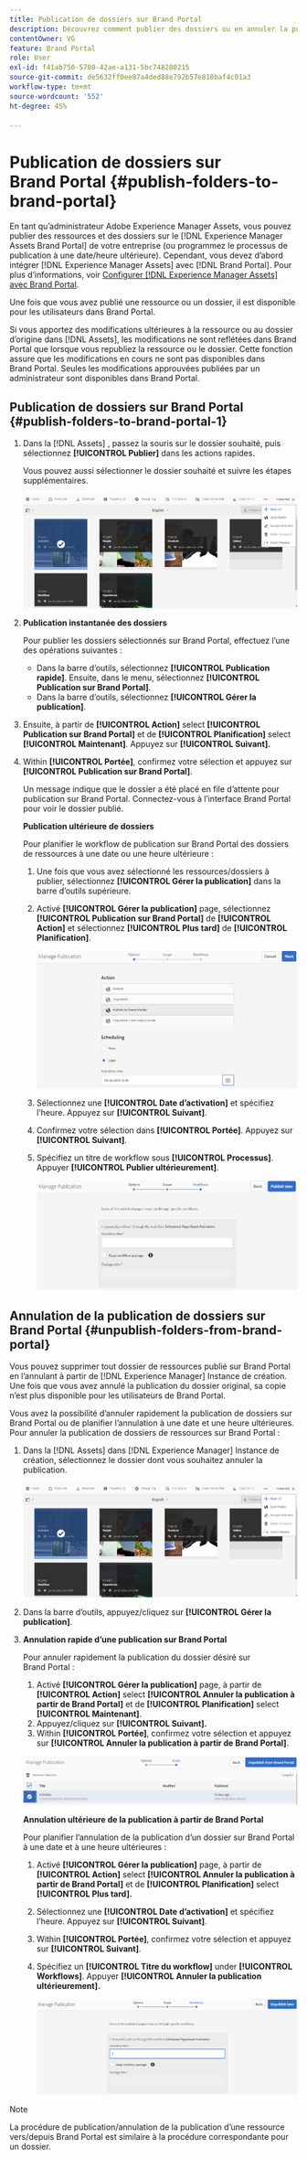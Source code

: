 ```yaml
---
title: Publication de dossiers sur Brand Portal
description: Découvrez comment publier des dossiers ou en annuler la publication sur Brand Portal.
contentOwner: VG
feature: Brand Portal
role: User
exl-id: f41ab750-5780-42ae-a131-5bc748280215
source-git-commit: de5632ff0ee87a4ded88e792b57e818baf4c01a3
workflow-type: tm+mt
source-wordcount: '552'
ht-degree: 45%

---
```


# Publication de dossiers sur Brand Portal {#publish-folders-to-brand-portal}

En tant qu’administrateur Adobe Experience Manager Assets, vous pouvez publier des ressources et des dossiers sur le [!DNL Experience Manager Assets Brand Portal] de votre entreprise (ou programmez le processus de publication à une date/heure ultérieure). Cependant, vous devez d’abord intégrer [!DNL Experience Manager Assets] avec [!DNL Brand Portal]. Pour plus d’informations, voir [Configurer [!DNL Experience Manager Assets] avec Brand Portal](configure-aem-assets-with-brand-portal.md).

Une fois que vous avez publié une ressource ou un dossier, il est disponible pour les utilisateurs dans Brand Portal.

Si vous apportez des modifications ultérieures à la ressource ou au dossier d’origine dans [!DNL Assets], les modifications ne sont reflétées dans Brand Portal que lorsque vous republiez la ressource ou le dossier. Cette fonction assure que les modifications en cours ne sont pas disponibles dans Brand Portal. Seules les modifications approuvées publiées par un administrateur sont disponibles dans Brand Portal.

## Publication de dossiers sur Brand Portal {#publish-folders-to-brand-portal-1}

1. Dans la [!DNL Assets] , passez la souris sur le dossier souhaité, puis sélectionnez **[!UICONTROL Publier]** dans les actions rapides.

   Vous pouvez aussi sélectionner le dossier souhaité et suivre les étapes supplémentaires.

   ![publish2bp](assets/publish2bp.png)

2. **Publication instantanée des dossiers**

   Pour publier les dossiers sélectionnés sur Brand Portal, effectuez l’une des opérations suivantes :

   * Dans la barre d’outils, sélectionnez **[!UICONTROL Publication rapide]**. Ensuite, dans le menu, sélectionnez **[!UICONTROL Publication sur Brand Portal]**.
   * Dans la barre d’outils, sélectionnez **[!UICONTROL Gérer la publication]**.

3. Ensuite, à partir de **[!UICONTROL Action]** select **[!UICONTROL Publication sur Brand Portal]** et de **[!UICONTROL Planification]** select **[!UICONTROL Maintenant]**. Appuyez sur **[!UICONTROL Suivant].**
4. Within **[!UICONTROL Portée]**, confirmez votre sélection et appuyez sur **[!UICONTROL Publication sur Brand Portal]**.

   Un message indique que le dossier a été placé en file d’attente pour publication sur Brand Portal. Connectez-vous à l’interface Brand Portal pour voir le dossier publié.

   **Publication ultérieure de dossiers**

   Pour planifier le workflow de publication sur Brand Portal des dossiers de ressources à une date ou une heure ultérieure :

   1. Une fois que vous avez sélectionné les ressources/dossiers à publier, sélectionnez **[!UICONTROL Gérer la publication]** dans la barre d’outils supérieure.
   2. Activé **[!UICONTROL Gérer la publication]** page, sélectionnez **[!UICONTROL Publication sur Brand Portal]** de **[!UICONTROL Action]** et sélectionnez **[!UICONTROL Plus tard]** de **[!UICONTROL Planification]**.

      ![publishlaterbp](assets/publishlaterbp.png)

   3. Sélectionnez une **[!UICONTROL Date d’activation]** et spécifiez l’heure. Appuyez sur **[!UICONTROL Suivant]**.
   4. Confirmez votre sélection dans **[!UICONTROL Portée]**. Appuyez sur **[!UICONTROL Suivant]**.
   5. Spécifiez un titre de workflow sous **[!UICONTROL Processus]**. Appuyer **[!UICONTROL Publier ultérieurement]**.

      ![manageschedulepub](assets/manageschedulepub.png)

## Annulation de la publication de dossiers sur Brand Portal {#unpublish-folders-from-brand-portal}

Vous pouvez supprimer tout dossier de ressources publié sur Brand Portal en l’annulant à partir de [!DNL Experience Manager] Instance de création. Une fois que vous avez annulé la publication du dossier original, sa copie n’est plus disponible pour les utilisateurs de Brand Portal.

Vous avez la possibilité d’annuler rapidement la publication de dossiers sur Brand Portal ou de planifier l’annulation à une date et une heure ultérieures. Pour annuler la publication de dossiers de ressources sur Brand Portal :

1. Dans la [!DNL Assets] dans [!DNL Experience Manager]  Instance de création, sélectionnez le dossier dont vous souhaitez annuler la publication.

   ![publish2bp-1](assets/publish2bp-1.png)

2. Dans la barre d’outils, appuyez/cliquez sur **[!UICONTROL Gérer la publication]**.

3. **Annulation rapide d’une publication sur Brand Portal**

   Pour annuler rapidement la publication du dossier désiré sur Brand Portal :

   1. Activé **[!UICONTROL Gérer la publication]** page, à partir de **[!UICONTROL Action]** select **[!UICONTROL Annuler la publication à partir de Brand Portal]** et de **[!UICONTROL Planification]** select **[!UICONTROL Maintenant]**.
   2. Appuyez/cliquez sur **[!UICONTROL Suivant].**
   3. Within **[!UICONTROL Portée]**, confirmez votre sélection et appuyez sur **[!UICONTROL Annuler la publication à partir de Brand Portal]**.

   ![confirm-unpublish](assets/confirm-unpublish.png)

   **Annulation ultérieure de la publication à partir de Brand Portal**

   Pour planifier l’annulation de la publication d’un dossier sur Brand Portal à une date et à une heure ultérieures :

   1. Activé **[!UICONTROL Gérer la publication]** page, à partir de **[!UICONTROL Action]** select **[!UICONTROL Annuler la publication à partir de Brand Portal]** et de **[!UICONTROL Planification]** select **[!UICONTROL Plus tard].**
   2. Sélectionnez une **[!UICONTROL Date d’activation]** et spécifiez l’heure. Appuyez sur **[!UICONTROL Suivant]**.
   3. Within **[!UICONTROL Portée]**, confirmez votre sélection et appuyez sur **[!UICONTROL Suivant]**.
   4. Spécifiez un **[!UICONTROL Titre du workflow]** under **[!UICONTROL Workflows]**. Appuyer **[!UICONTROL Annuler la publication ultérieurement].**

      ![unpublishworkflows](assets/unpublishworkflows.png)


>[!NOTE]
>
>La procédure de publication/annulation de la publication d’une ressource vers/depuis Brand Portal est similaire à la procédure correspondante pour un dossier.
